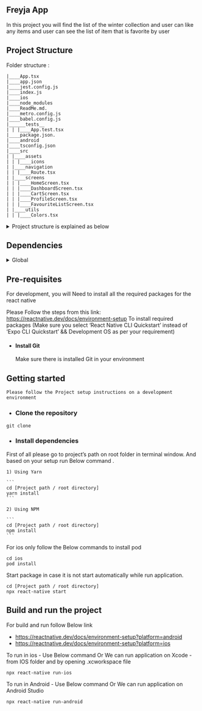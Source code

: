 ## Freyja App 

In this project you will find the list of the winter collection and user can like any items and user can see the list of item that is favorite by user

## Project Structure
Folder structure :

    |____App.tsx
    |____app.json
    |____jest.config.js
    |____index.js 
    |____ios
    |____node_modules
    |____ReadMe.md.  
    |____metro.config.js
    |____babel.config.js
    |______tests__
    | | |____App.test.tsx
    |____package.json.  
    |____android
    |____tsconfig.json
    |____src
    | |____assets
    | | |____icons
    | |____navigation
    | | |____Route.tsx
    | |____screens
    | | |____HomeScreen.tsx
    | | |____DashboardScreen.tsx
    | | |____CartScreen.tsx
    | | |____ProfileScreen.tsx
    | | |____FavouriteListScreen.tsx
    | |____utils
    | | |____Colors.tsx

<details>
<summary>Project structure is explained as below</summary>

| Name                           | Description                                                                                      |
| ------------------------------ | -------------------------------------------------------------------------------------------------|
| **App.tsx**                |Entry file of the project after index.tsx and initialise root component of the application |
| **app.json**               |Json file which is used to configure native app, and contain project name |
| **index.js**               |Entry file of the project and first file that gets executed or render project when application start|
| **ios**                   |Folder that contains configuration and sorce code specific to ios platform|
| **node_modules**       |Folder that managing the third-party libraries and dependencies that is added in our react native application|
| **ReadMe.md**               |Documentation file that provides information and guidance for developers about the project|
| **metro.config.js**               |File that contains the configuration of the Metro Bundler|
| **babel.config.js**               |File that contains configuration for transform JavaScript code  into compatible with the JavaScript engines used by browsers|
| **App.test.tsx**               |File for writing and running tests cases for React Native application|
| **package.json**        |Json file which is managing project dependencies, scripts, and project settings|
| **android**        |Folder that contains configuration and sorce code specific to Android platform
| **tsconfig.json**                  |File that is used for the configure TypeScript allow controls how typescript compiles your code|
| **src/assets/icons**     |Contains icons and images that is used in application|
| **src/navigation/Route.tsx**     |File that is used for the managing rountings of the application|
| **src/screens/HomeScreen.tsx**     |Home screen contain the list of winter collection items and user can like/favorite it|
| **src/screens/DashboardScreen.tsx**     |Blanck file under dashboard tab|
| **src/screens/CartScreen.tsx**     |Blanck file under cart tab|
| **src/screens/ProfileScreen.tsx**     |Blanck file under profile tab|
| **src/screens/FavouriteListScreen.tsx**     |Favorite screen contains list of collection items that is favorite by user|
| **src/utils/Colors.tsx**     | Comman utils file contains the application comman colors|

</details>

## Dependencies

<details>
<summary>Global</summary>

| Name                 | Version      | Description                                                                                                                                  |
| -------------------- | ------------ | -------------------------------------------------------------------------------------------------------------------------------------------- |
| @react-native-async-storage/async-storage     | ^1.19.3 | Used for asynchronous, persistent, key-value storage system for React Native Local storage.
| @react-navigation/bottom-tabs                 | ^6.5.9    | Bottom tab navigator for React Navigation to handle bottom tab.
| @react-navigation/native                      | ^6.1.8    | create components and navigation patterns that used to manage the navigation.                                            
| @react-navigation/native-stack                | ^6.9.14     |  provides a way for your app to transition between screens where each new screen is placed on top of a stack - To manage the stack navigation.                                                                            
| react-native-safe-area-context                | ^4.7.2    | Used for accessing device safe area portion for the notch devices.  
| react-native-screens                          | ^3.25.0    | Its provides native primitives to represent screens instead of plain <View> components - Used internally inside navigation.   
 
</details>

## Pre-requisites

For development, you will Need to install all the required packages for the react native

Please Follow the steps from this link:  
https://reactnative.dev/docs/environment-setup
To install required packages (Make sure you select ‘React Native CLI Quickstart’ instead of 
‘Expo CLI Quickstart’ && Development OS as per your requirement)

* #### Install Git
   Make sure there is installed Git in your environment


## Getting started
 
`Please follow the Project setup instructions on a development environment`

* ### Clone the repository
```
git clone 
```

* ### Install dependencies
First of all please go to project’s path on root folder in terminal window. And based on your setup run Below command .
     
    1) Using Yarn 
    
    ```
    cd [Project path / root directory]
    yarn install
    ```
    
    2) Using NPM
    
    ```
    cd [Project path / root directory]
    npm install
    ```
For ios only follow the Below commands to install pod
```
cd ios
pod install
```
Start package in case it is not start automatically while run application. 
```
cd [Project path / root directory]
npx react-native start
```


## Build and run the project
  For build and run follow Below link
  * https://reactnative.dev/docs/environment-setup?platform=android
  * https://reactnative.dev/docs/environment-setup?platform=ios

To run in ios - Use Below command Or We can run application on Xcode - from IOS folder and by opening .xcworkspace file
```
npx react-native run-ios
```
To run in Android - Use Below command Or We can run application on Android Studio
```
npx react-native run-android
```
